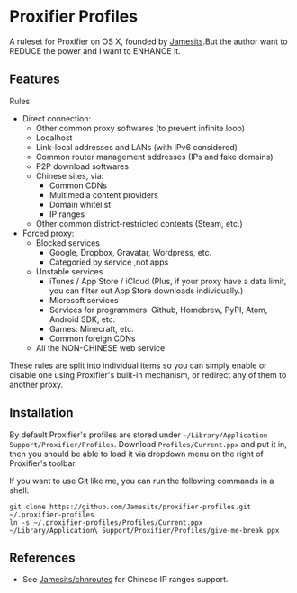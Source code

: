 # Proxifier Profiles
A ruleset for Proxifier on OS X, founded by [Jamesits](https://github.com/Jamesits/proxifier-profiles).But the author want to REDUCE the power and I want to ENHANCE it.

## Features
Rules:

- Direct connection:
    - Other common proxy softwares (to prevent infinite loop)
    - Localhost
    - Link-local addresses and LANs (with IPv6 considered)
    - Common router management addresses (IPs and fake domains)
    - P2P download softwares
    - Chinese sites, via:
        - Common CDNs
        - Multimedia content providers
        - Domain whitelist
        - IP ranges
    - Other common district-restricted contents (Steam, etc.)
- Forced proxy:
    - Blocked services
        - Google, Dropbox, Gravatar, Wordpress, etc.
        - Categoried by service ,not apps
    - Unstable services
        - iTunes / App Store / iCloud
          (Plus, if your proxy have a data limit, you can filter out App Store downloads individually.)
        - Microsoft services
        - Services for programmers: Github, Homebrew, PyPI, Atom, Android SDK, etc.
        - Games: Minecraft, etc.
        - Common foreign CDNs
    - All the NON-CHINESE web service

These rules are split into individual items so you can simply enable or disable one using Proxifier's built-in mechanism, or redirect any of them to another proxy.

## Installation

By default Proxifier's profiles are stored under `~/Library/Application Support/Proxifier/Profiles`. Download `Profiles/Current.ppx` and put it in, then you should be able to load it via dropdown menu on the right of Proxifier's toolbar.

If you want to use Git like me, you can run the following commands in a shell:

```shell
git clone https://github.com/Jamesits/proxifier-profiles.git ~/.proxifier-profiles
ln -s ~/.proxifier-profiles/Profiles/Current.ppx ~/Library/Application\ Support/Proxifier/Profiles/give-me-break.ppx
```

## References
- See [Jamesits/chnroutes](https://github.com/Jamesits/chnroutes/tree/feature/proxifier) for Chinese IP ranges support.
